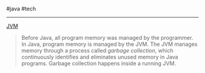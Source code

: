 #java #tech 

---
[JVM](https://www.infoworld.com/article/3272244/what-is-the-jvm-introducing-the-java-virtual-machine.html#:~:text=The%20JVM%20has%20two%20primary,manage%20and%20optimize%20program%20memory.)

> Before Java, all program memory was managed by the programmer. In Java, program memory is managed by the JVM. The JVM manages memory through a process called _garbage collection_, which continuously identifies and eliminates unused memory in Java programs. Garbage collection happens inside a running JVM.


